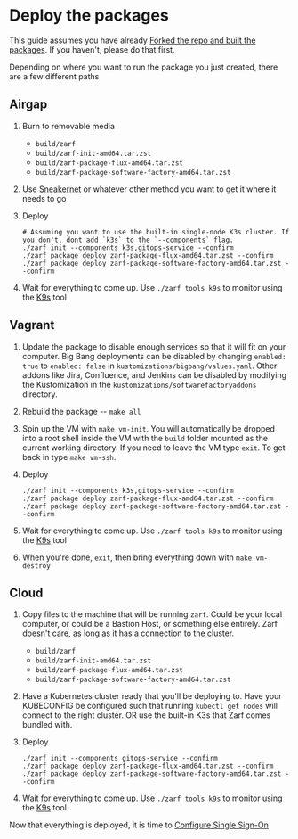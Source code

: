 # Deploy the packages

This guide assumes you have already [Forked the repo and built the packages](fork-and-build.md). If you haven't, please do that first.

Depending on where you want to run the package you just created, there are a few different paths

## Airgap

1. Burn to removable media
    - `build/zarf`
    - `build/zarf-init-amd64.tar.zst`
    - `build/zarf-package-flux-amd64.tar.zst`
    - `build/zarf-package-software-factory-amd64.tar.zst`

2. Use [Sneakernet](https://en.wikipedia.org/wiki/Sneakernet) or whatever other method you want to get it where it needs to go

3. Deploy

   ```shell
   # Assuming you want to use the built-in single-node K3s cluster. If you don't, dont add `k3s` to the `--components` flag.
   ./zarf init --components k3s,gitops-service --confirm
   ./zarf package deploy zarf-package-flux-amd64.tar.zst --confirm
   ./zarf package deploy zarf-package-software-factory-amd64.tar.zst --confirm
   ```

4. Wait for everything to come up. Use `./zarf tools k9s` to monitor using the [K9s](https://github.com/derailed/k9s) tool

## Vagrant

1. Update the package to disable enough services so that it will fit on your computer. Big Bang deployments can be disabled by changing `enabled: true` to `enabled: false` in `kustomizations/bigbang/values.yaml`. Other addons like Jira, Confluence, and Jenkins can be disabled by modifying the Kustomization in the `kustomizations/softwarefactoryaddons` directory.

2. Rebuild the package -- `make all`

3. Spin up the VM with `make vm-init`. You will automatically be dropped into a root shell inside the VM with the `build` folder mounted as the current working directory. If you need to leave the VM type `exit`. To get back in type `make vm-ssh`.

4. Deploy

   ```shell
   ./zarf init --components k3s,gitops-service --confirm
   ./zarf package deploy zarf-package-flux-amd64.tar.zst --confirm
   ./zarf package deploy zarf-package-software-factory-amd64.tar.zst --confirm
   ```

5. Wait for everything to come up. Use `./zarf tools k9s` to monitor using the [K9s](https://github.com/derailed/k9s) tool

6. When you're done, `exit`, then bring everything down with `make vm-destroy`

## Cloud

1. Copy files to the machine that will be running `zarf`. Could be your local computer, or could be a Bastion Host, or something else entirely. Zarf doesn't care, as long as it has a connection to the cluster.
    - `build/zarf`
    - `build/zarf-init-amd64.tar.zst`
    - `build/zarf-package-flux-amd64.tar.zst`
    - `build/zarf-package-software-factory-amd64.tar.zst`

2. Have a Kubernetes cluster ready that you'll be deploying to. Have your KUBECONFIG be configured such that running `kubectl get nodes` will connect to the right cluster. OR use the built-in K3s that Zarf comes bundled with.

3. Deploy

   ```shell
   ./zarf init --components gitops-service --confirm
   ./zarf package deploy zarf-package-flux-amd64.tar.zst --confirm
   ./zarf package deploy zarf-package-software-factory-amd64.tar.zst --confirm
   ```

4. Wait for everything to come up. Use `./zarf tools k9s` to monitor using the [K9s](https://github.com/derailed/k9s) tool.

Now that everything is deployed, it is time to [Configure Single Sign-On](sso.md)